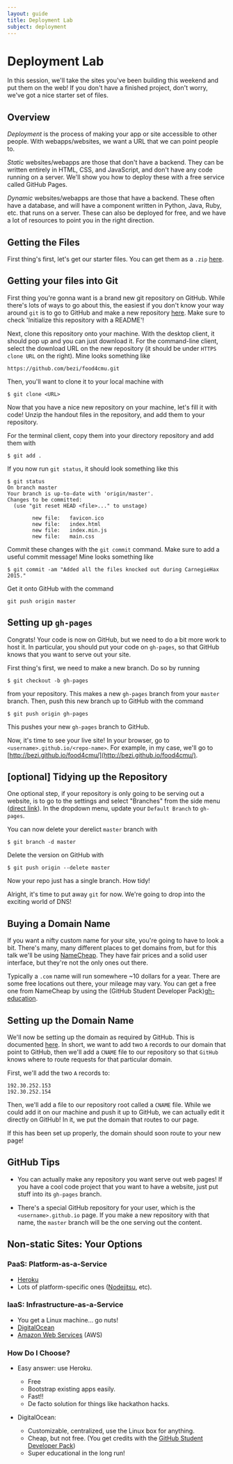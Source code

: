 ```yaml
---
layout: guide
title: Deployment Lab
subject: deployment
---
```


# Deployment Lab

In this session, we'll take the sites you've been building this weekend and put
them on the web!  If you don't have a finished project, don't worry, we've got a
nice starter set of files.

## Overview

_Deployment_ is the process of making your app or site accessible to other
people. With webapps/websites, we want a URL that we can point people to.

_Static_ websites/webapps are those that don't have a backend. They can be
written entirely in HTML, CSS, and JavaScript, and don't have any code running
on a server. We'll show you how to deploy these with a free service called
GitHub Pages.

_Dynamic_ websites/webapps are those that have a backend. These often have a
database, and will have a component written in Python, Java, Ruby, etc. that
runs on a server. These can also be deployed for free, and we have a lot of
resources to point you in the right direction.

## Getting the Files

First thing's first, let's get our starter files.  You can get them as a
`.zip` [here][lab-dl].

## Getting your files into Git

First thing you're gonna want is a brand new git repository on GitHub.  While
there's lots of ways to go about this, the easiest if you don't know your way
around `git` is to go to GitHub and make a new repository
[here](https://github.com/new).  Make sure to check 'Initialize this repository
with a README'!

Next, clone this repository onto your machine.  With the desktop client, it
should pop up and you can just download it.  For the command-line client, select
the download URL on the new repository (it should be under `HTTPS clone URL` on
the right).  Mine looks something like

```console
https://github.com/bezi/food4cmu.git
```

Then, you'll want to clone it to your local machine with

```console
$ git clone <URL>
```

Now that you have a nice new repository on your machine, let's fill it with
code!  Unzip the handout files in the repository, and add them to your
repository.

For the terminal client, copy them into your directory repository and add them
with

```console
$ git add .
```

If you now run `git status`, it should look something like this

```console
$ git status
On branch master
Your branch is up-to-date with 'origin/master'.
Changes to be committed:
  (use "git reset HEAD <file>..." to unstage)

        new file:   favicon.ico
        new file:   index.html
        new file:   index.min.js
        new file:   main.css
```

Commit these changes with the `git commit` command. Make sure to add a useful
commit message!  Mine looks something like

```console
$ git commit -am "Added all the files knocked out during CarnegieHax 2015."
```

Get it onto GitHub with the command

```console
git push origin master
```

## Setting up `gh-pages`

Congrats!  Your code is now on GitHub, but we need to do a bit more work to host
it.  In particular, you should put your code on `gh-pages`, so that GitHub knows
that you want to serve out your site.

First thing's first, we need to make a new branch.  Do so by running

```console
$ git checkout -b gh-pages
```
from your repository.  This makes a new `gh-pages` branch from your `master`
branch.  Then, push this new branch up to GitHub with the command

```console
$ git push origin gh-pages
```
This pushes your new `gh-pages` branch to GitHub.

Now, it's time to see your live site!  In your browser, go to
`<username>.github.io/<repo-name>`.  For example, in my case, we'll go to
[http://bezi.github.io/food4cmu/](http://bezi.github.io/food4cmu/).

## [optional] Tidying up the Repository

One optional step, if your repository is only going to be serving out a website,
is to go to the settings and select "Branches" from the side menu ([direct
link](https://github.com/bezi/food4cmu/settings/branches)).  In the dropdown
menu, update your `Default Branch` to `gh-pages`.

You can now delete your derelict `master` branch with

```console
$ git branch -d master
```

Delete the version on GitHub with

```console
$ git push origin --delete master
```

Now your repo just has a single branch.  How tidy!

Alright, it's time to put away `git` for now.  We're going to drop into the
exciting world of DNS!

## Buying a Domain Name

If you want a nifty custom name for your site, you're going to have to look a
bit.  There's many, many different places to get domains from, but for this talk
we'll be using [NameCheap]().  They have fair prices and a solid user interface,
but they're not the only ones out there.

Typically a `.com` name will run somewhere ~10 dollars for a year.  There are
some free locations out there, your mileage may vary.  You can get a free one
from NameCheap by using the (GitHub Student Developer Pack)[gh-education].

## Setting up the Domain Name

We'll now be setting up the domain as required by GitHub.  This is documented
[here](https://help.github.com/articles/tips-for-configuring-an-a-record-with-your-dns-provider/).
In short, we want to add two `A` records to our domain that point to GitHub,
then we'll add a `CNAME` file to our repository so that `GitHub` knows where to
route requests for that particular domain.

First, we'll add the two `A` records to:

```console
192.30.252.153
192.30.252.154
```

Then, we'll add a file to our repository root called a `CNAME` file.  While we
could add it on our machine and push it up to GitHub, we can actually edit it
directly on GitHub!  In it, we put the domain that routes to our page.

If this has been set up properly, the domain should soon route to your new page!

## GitHub Tips

- You can actually make any repository you want serve out web pages!  If you
  have a cool code project that you want to have a website, just put stuff into
  its `gh-pages` branch.

- There's a special GitHub repository for your user, which is the
  `<username>.github.io` page.  If you make a new repository with that name, the
  `master` branch will be the one serving out the content.

## Non-static Sites: Your Options

### PaaS: Platform-as-a-Service

- [Heroku](https://www.heroku.com/)
- Lots of platform-specific ones ([Nodejitsu](https://www.nodejitsu.com/), etc).

### IaaS: Infrastructure-as-a-Service

- You get a Linux machine... go nuts!
- [DigitalOcean](https://www.digitalocean.com/)
- [Amazon Web Services](https://aws.amazon.com/) (AWS)

### How Do I Choose?

- Easy answer: use Heroku.
  - Free
  - Bootstrap existing apps easily.
  - Fast!!
  - De facto solution for things like hackathon hacks.

- DigitalOcean:
  - Customizable, centralized, use the Linux box for anything.
  - Cheap, but not free. (You get credits with the [GitHub Student Developer
    Pack][gh-education])
  - Super educational in the long run!

[lab-dl]: https://scottylabs.org/wdw/deployment/lab/lab.zip "Lab Download Link"
[gh-education]: https://education.github.com/pack "Github Education Pack"
